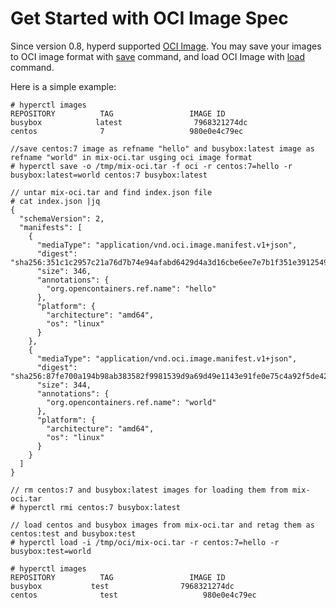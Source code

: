 # Get Started with OCI Image Spec

Since version 0.8, hyperd supported [OCI Image](https://github.com/opencontainers/image-spec). You may save your images to OCI image format with [save](../reference/save.md) command, and load OCI Image with [load](../reference/load.md) command.

Here is a simple example:

```
# hyperctl images
REPOSITORY          TAG                 IMAGE ID     
busybox            latest                7968321274dc    
centos              7                   980e0e4c79ec  

//save centos:7 image as refname "hello" and busybox:latest image as refname "world" in mix-oci.tar usging oci image format
# hyperctl save -o /tmp/mix-oci.tar -f oci -r centos:7=hello -r busybox:latest=world centos:7 busybox:latest

// untar mix-oci.tar and find index.json file
# cat index.json |jq
{
  "schemaVersion": 2,
  "manifests": [
    {
      "mediaType": "application/vnd.oci.image.manifest.v1+json",
      "digest": "sha256:351c1c2957c21a76d7b74e94afabd6429d4a3d16cbe6ee7e7b1f351e39125490",
      "size": 346,
      "annotations": {
        "org.opencontainers.ref.name": "hello"
      },
      "platform": {
        "architecture": "amd64",
        "os": "linux"
      }
    },
    {
      "mediaType": "application/vnd.oci.image.manifest.v1+json",
      "digest": "sha256:87fe700a194b98ab383582f9981539d9a69d49e1143e91fe0e75c4a92f5de42e",
      "size": 344,
      "annotations": {
        "org.opencontainers.ref.name": "world"
      },
      "platform": {
        "architecture": "amd64",
        "os": "linux"
      }
    }
  ]
}

// rm centos:7 and busybox:latest images for loading them from mix-oci.tar
# hyperctl rmi centos:7 busybox:latest

// load centos and busybox images from mix-oci.tar and retag them as centos:test and busybox:test
# hyperctl load -i /tmp/oci/mix-oci.tar -r centos:7=hello -r busybox:test=world

# hyperctl images
REPOSITORY          TAG                 IMAGE ID     
busybox           test                7968321274dc    
centos              test                   980e0e4c79ec
```

